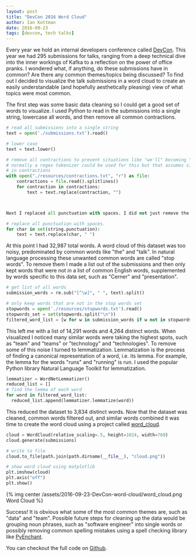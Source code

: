 ```yaml
---
layout: post
title: "DevCon 2016 Word Cloud"
author: Ian Kottman
date: 2016-09-23
tags: [devcon, tech talks]
---
```


Every year we hold an internal developers conference called [DevCon](http://engineering.cerner.com/2013/08/devcon/). This year
we had 295 submissions for talks, ranging from a deep technical dive into the inner workings of Kafka to a reflection on the power of office pranks.‌ I wondered what, if anything, do these submissions have in common? Are there any common themes/topics being discussed? To find out I decided to visualize the talk submissions in a word cloud to create an easily understandable (and hopefully aesthetically pleasing) view of what topics were most common.

The first step was some basic data cleaning so I could get a good set of words to visualize. I used Python to read in the submissions into a single string, lowercase all words, and then remove all common contractions.

```python
# read all submissions into a single string
text = open('./submissions.txt').read()

# lower case
text = text.lower()

# remove all contractions to prevent situations like "we'll" becoming "well" once punctuation is removed
# normally a regex tokenizer could be used for this but that assumes single quote is only ever used
# in contractions
with open("./resources/contractions.txt", "r") as file:
    contractions = file.read().splitlines()
    for contraction in contractions:
        text = text.replace(contraction, "")



Next I replaced all punctuation with spaces. I did not just remove the punctuation so special cases such as hyphenated-words and the phrase "and/or" are preserved.

# replace all punctuation with spaces.
for char in set(string.punctuation):
    text = text.replace(char, " ")
```

At this point I had 32,987 total words. A word cloud of this dataset was too noisy, predominated by common words like "the" and "talk". In natural language processing these unwanted common words are called "stop words". To remove them I made a list out of the submissions and then only kept words that were not in a list of common English words, supplemented by words specific to this data set, such as "Cerner" and "presentation".

```python
# get list of all words
submission_words = re.sub("[^\w]", " ", text).split()

# only keep words that are not in the stop words set
stopwords = open('./resources/stopwords.txt').read()
stopwords_set = set(stopwords.split("\n"))
filtered_word_list = [w for w in submission_words if w not in stopwords_set]
```

This left me with a list of 14,291 words and 4,264 distinct words. When visualized I noticed many similar words were taking the highest spots, such as "team" and "teams" or "technology" and "technologies". To remove some of this noise I turned to lemmatization. Lemmatization is the process of finding a canonical representation of a word, i.e. its lemma. For example, the lemma for the words "runs" and "running" is run. I used the popular Python library Natural Language Toolkit for lemmatization.

```python
lemmatizer = WordNetLemmatizer()
reduced_list = []
# find the lemma of each word
for word in filtered_word_list:
  reduced_list.append(lemmatizer.lemmatize(word))
```

This reduced the dataset to 3,834 distinct words. Now that the dataset was cleaned, common words filtered out, and similar words combined it was time to create the word cloud using a project called [word_cloud](https://github.com/amueller/word_cloud).

```python
cloud = WordCloud(relative_scaling=.5, height=1024, width=760)
cloud.generate(submissions)

# write to file
cloud.to_file(path.join(path.dirname(__file__), "cloud.png"))

# show word cloud using matplotlib
plt.imshow(cloud)
plt.axis("off")
plt.show()
```

{% img center /assets/2016-09-23-DevCon-word-cloud/word_cloud.png Word Cloud %}


Success! It is obvious what some of the most common themes are, such as "data" and "team". Possible future steps for cleaning up the data would be grouping noun phrases, such as "software engineer" into single words or possibly removing common spelling mistakes using a spell checking library like [PyEnchant](https://pythonhosted.org/pyenchant/).


You can checkout the full code on [Github](https://github.com/ikottman/devcon-word-cloud).
